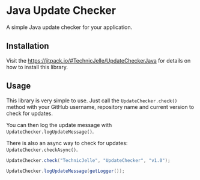 # Java Update Checker
A simple Java update checker for your application.

## Installation
Visit the https://jitpack.io/#TechnicJelle/UpdateCheckerJava for details on how to install this library.

## Usage
This library is very simple to use. Just call the `UpdateChecker.check()` method with your GitHub username,
repository name and current version to check for updates.

You can then log the update message with `UpdateChecker.logUpdateMessage()`.

There is also an async way to check for updates: `UpdateChecker.checkAsync()`.

```java
UpdateChecker.check("TechnicJelle", "UpdateChecker", "v1.0");

UpdateChecker.logUpdateMessage(getLogger());
```